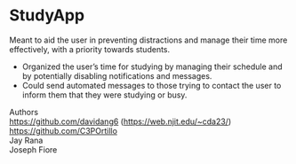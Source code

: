 # StudyApp
Meant to aid the user in preventing distractions and manage their time more effectively, with a priority towards students. 
* Organized the user’s time for studying by managing their schedule and by potentially disabling notifications and messages. 
* Could send automated messages to those trying to contact the user to inform them that they were studying or busy.

Authors  
https://github.com/davidang6 (https://web.njit.edu/~cda23/)  
https://github.com/C3POrtillo  
Jay Rana  
Joseph Fiore  
